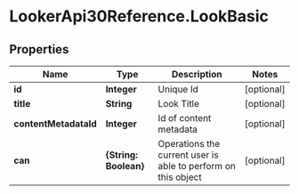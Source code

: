 # LookerApi30Reference.LookBasic

## Properties
Name | Type | Description | Notes
------------ | ------------- | ------------- | -------------
**id** | **Integer** | Unique Id | [optional] 
**title** | **String** | Look Title | [optional] 
**contentMetadataId** | **Integer** | Id of content metadata | [optional] 
**can** | **{String: Boolean}** | Operations the current user is able to perform on this object | [optional] 


